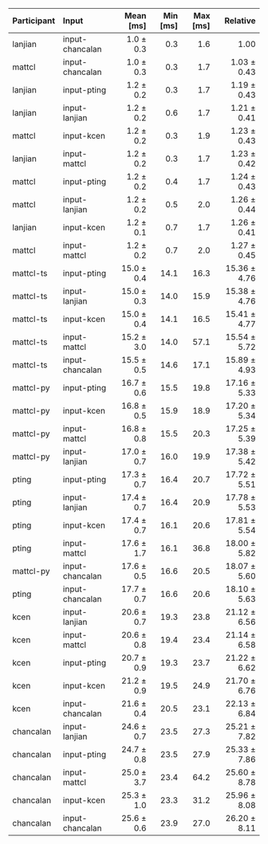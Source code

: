 | Participant | Input | Mean [ms] | Min [ms] | Max [ms] | Relative |
|:---|:---|---:|---:|---:|---:|
| lanjian | input-chancalan | 1.0 ± 0.3 | 0.3 | 1.6 | 1.00 |
| mattcl | input-chancalan | 1.0 ± 0.3 | 0.3 | 1.7 | 1.03 ± 0.43 |
| lanjian | input-pting | 1.2 ± 0.2 | 0.3 | 1.7 | 1.19 ± 0.43 |
| lanjian | input-lanjian | 1.2 ± 0.2 | 0.6 | 1.7 | 1.21 ± 0.41 |
| mattcl | input-kcen | 1.2 ± 0.2 | 0.3 | 1.9 | 1.23 ± 0.43 |
| lanjian | input-mattcl | 1.2 ± 0.2 | 0.3 | 1.7 | 1.23 ± 0.42 |
| mattcl | input-pting | 1.2 ± 0.2 | 0.4 | 1.7 | 1.24 ± 0.43 |
| mattcl | input-lanjian | 1.2 ± 0.2 | 0.5 | 2.0 | 1.26 ± 0.44 |
| lanjian | input-kcen | 1.2 ± 0.1 | 0.7 | 1.7 | 1.26 ± 0.41 |
| mattcl | input-mattcl | 1.2 ± 0.2 | 0.7 | 2.0 | 1.27 ± 0.45 |
| mattcl-ts | input-pting | 15.0 ± 0.4 | 14.1 | 16.3 | 15.36 ± 4.76 |
| mattcl-ts | input-lanjian | 15.0 ± 0.3 | 14.0 | 15.9 | 15.38 ± 4.76 |
| mattcl-ts | input-kcen | 15.0 ± 0.4 | 14.1 | 16.5 | 15.41 ± 4.77 |
| mattcl-ts | input-mattcl | 15.2 ± 3.0 | 14.0 | 57.1 | 15.54 ± 5.72 |
| mattcl-ts | input-chancalan | 15.5 ± 0.5 | 14.6 | 17.1 | 15.89 ± 4.93 |
| mattcl-py | input-pting | 16.7 ± 0.6 | 15.5 | 19.8 | 17.16 ± 5.33 |
| mattcl-py | input-kcen | 16.8 ± 0.5 | 15.9 | 18.9 | 17.20 ± 5.34 |
| mattcl-py | input-mattcl | 16.8 ± 0.8 | 15.5 | 20.3 | 17.25 ± 5.39 |
| mattcl-py | input-lanjian | 17.0 ± 0.7 | 16.0 | 19.9 | 17.38 ± 5.42 |
| pting | input-pting | 17.3 ± 0.7 | 16.4 | 20.7 | 17.72 ± 5.51 |
| pting | input-lanjian | 17.4 ± 0.7 | 16.4 | 20.9 | 17.78 ± 5.53 |
| pting | input-kcen | 17.4 ± 0.7 | 16.1 | 20.6 | 17.81 ± 5.54 |
| pting | input-mattcl | 17.6 ± 1.7 | 16.1 | 36.8 | 18.00 ± 5.82 |
| mattcl-py | input-chancalan | 17.6 ± 0.5 | 16.6 | 20.5 | 18.07 ± 5.60 |
| pting | input-chancalan | 17.7 ± 0.7 | 16.6 | 20.6 | 18.10 ± 5.63 |
| kcen | input-lanjian | 20.6 ± 0.7 | 19.3 | 23.8 | 21.12 ± 6.56 |
| kcen | input-mattcl | 20.6 ± 0.8 | 19.4 | 23.4 | 21.14 ± 6.58 |
| kcen | input-pting | 20.7 ± 0.9 | 19.3 | 23.7 | 21.22 ± 6.62 |
| kcen | input-kcen | 21.2 ± 0.9 | 19.5 | 24.9 | 21.70 ± 6.76 |
| kcen | input-chancalan | 21.6 ± 0.4 | 20.5 | 23.1 | 22.13 ± 6.84 |
| chancalan | input-lanjian | 24.6 ± 0.7 | 23.5 | 27.3 | 25.21 ± 7.82 |
| chancalan | input-pting | 24.7 ± 0.8 | 23.5 | 27.9 | 25.33 ± 7.86 |
| chancalan | input-mattcl | 25.0 ± 3.7 | 23.4 | 64.2 | 25.60 ± 8.78 |
| chancalan | input-kcen | 25.3 ± 1.0 | 23.3 | 31.2 | 25.96 ± 8.08 |
| chancalan | input-chancalan | 25.6 ± 0.6 | 23.9 | 27.0 | 26.20 ± 8.11 |
